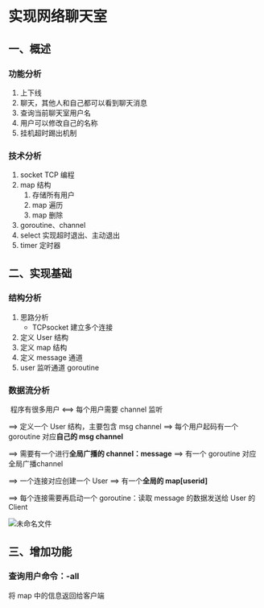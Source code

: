 # 实现网络聊天室

## 一、概述

### **功能分析**

1. 上下线
2. 聊天，其他人和自己都可以看到聊天消息
3. 查询当前聊天室用户名
4. 用户可以修改自己的名称
5. 挂机超时踢出机制

### **技术分析**

1. socket TCP 编程
2. map 结构
   1. 存储所有用户
   2. map 遍历
   3. map 删除
3. goroutine、channel
4. select 实现超时退出、主动退出
5. timer 定时器

## 二、实现基础

### 结构分析

1. 思路分析
   - TCPsocket 建立多个连接
2. 定义 User 结构
3. 定义 map 结构
4. 定义 message 通道
5. user 监听通道 goroutine

### 数据流分析

​	程序有很多用户 <==>  每个用户需要 channel 监听 

==> 定义一个 User 结构，主要包含 msg channel ==> 每个用户起码有一个 goroutine 对应**自己的 msg channel**

==> 需要有一个进行**全局广播的 channel：message** ==> 有一个 goroutine 对应全局广播channel

==> 一个连接对应创建一个 User ==> 有一个**全局的 map[userid]**

==> 每个连接需要再启动一个 goroutine：读取 message 的数据发送给 User 的 Client

![未命名文件](https://i.loli.net/2021/10/11/n9XouCgF8hVRm52.png)

## 三、增加功能

### 查询用户命令：-all

将 map 中的信息返回给客户端